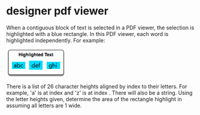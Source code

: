 # designer pdf viewer
When a contiguous block of text is selected in a PDF viewer, the selection is highlighted with a blue rectangle. In this PDF viewer, each word is highlighted independently. For example:

![img.png](img.png)

There is a list of 26 character heights aligned by index to their letters. For example, 'a' is at index  and 'z' is at index . There will also be a string. Using the letter heights given, determine the area of the rectangle highlight in  assuming all letters are 1 wide.